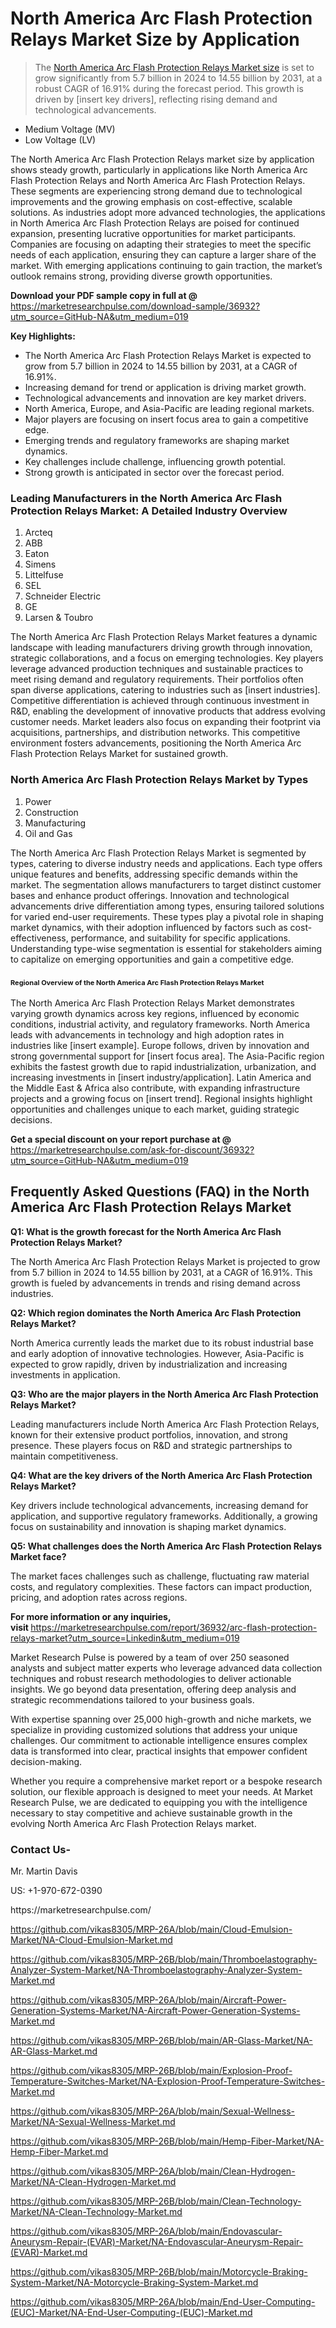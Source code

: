 <h1>North America Arc Flash Protection Relays Market&nbsp;Size by Application</h1><blockquote><p>The <a href="https://marketresearchpulse.com/download-sample/36932?utm_source=GitHub-NA&amp;utm_medium=019">North America Arc Flash Protection Relays Market size</a> is set to grow significantly from 5.7 billion in 2024 to 14.55 billion by 2031, at a robust CAGR of 16.91% during the forecast period. This growth is driven by [insert key drivers], reflecting rising demand and technological advancements.</p></blockquote><ul><li>Medium Voltage (MV) <li> Low Voltage (LV)</li></ul><p>The North America Arc Flash Protection Relays market size by application shows steady growth, particularly in applications like North America Arc Flash Protection Relays and North America Arc Flash Protection Relays. These segments are experiencing strong demand due to technological improvements and the growing emphasis on cost-effective, scalable solutions. As industries adopt more advanced technologies, the applications in North America Arc Flash Protection Relays are poised for continued expansion, presenting lucrative opportunities for market participants. Companies are focusing on adapting their strategies to meet the specific needs of each application, ensuring they can capture a larger share of the market. With emerging applications continuing to gain traction, the market’s outlook remains strong, providing diverse growth opportunities.</p><p><strong>Download your PDF sample copy in full at @ </strong><a href="https://marketresearchpulse.com/download-sample/36932?utm_source=GitHub-NA&amp;utm_medium=019">https://marketresearchpulse.com/download-sample/36932?utm_source=GitHub-NA&amp;utm_medium=019</a></p><p><strong>Key Highlights: </strong></p><ul><li>The North America Arc Flash Protection Relays Market is expected to grow from 5.7 billion in 2024 to 14.55 billion by 2031, at a CAGR of 16.91%.</li><li>Increasing demand for trend or application is driving market growth.</li><li>Technological advancements and innovation are key market drivers.</li><li>North America, Europe, and Asia-Pacific are leading regional markets.</li><li>Major players are focusing on insert focus area to gain a competitive edge.</li><li>Emerging trends and regulatory frameworks are shaping market dynamics.</li><li>Key challenges include challenge, influencing growth potential.</li><li>Strong growth is anticipated in sector over the forecast period.</li></ul><h3>Leading Manufacturers in the North America Arc Flash Protection Relays Market: A Detailed Industry Overview</h3><ol><li>Arcteq</li><li>ABB</li><li>Eaton</li><li>Simens</li><li>Littelfuse</li><li>SEL</li><li>Schneider Electric</li><li>GE</li><li>Larsen & Toubro</li></ol><div class="flex max-w-full flex-col flex-grow"><div class="min-h-8 text-message flex w-full flex-col items-end gap-2 whitespace-normal break-words [.text-message+&amp;]:mt-5" dir="auto" data-message-author-role="assistant" data-message-id="fd8432e4-4910-450d-b182-61b7bfb0a01f" data-message-model-slug="gpt-4o"><div class="flex w-full flex-col gap-1 empty:hidden first:pt-[3px]"><div class="markdown prose w-full break-words dark:prose-invert light"><p>The North America Arc Flash Protection Relays Market features a dynamic landscape with leading manufacturers driving growth through innovation, strategic collaborations, and a focus on emerging technologies. Key players leverage advanced production techniques and sustainable practices to meet rising demand and regulatory requirements. Their portfolios often span diverse applications, catering to industries such as [insert industries]. Competitive differentiation is achieved through continuous investment in R&amp;D, enabling the development of innovative products that address evolving customer needs. Market leaders also focus on expanding their footprint via acquisitions, partnerships, and distribution networks. This competitive environment fosters advancements, positioning the North America Arc Flash Protection Relays Market for sustained growth.</p></div></div></div></div><h3>North America Arc Flash Protection Relays Market by Types</h3><ol><li>Power <li> Construction <li> Manufacturing <li> Oil and Gas</li></ol><div class="flex max-w-full flex-col flex-grow"><div class="min-h-8 text-message flex w-full flex-col items-end gap-2 whitespace-normal break-words [.text-message+&amp;]:mt-5" dir="auto" data-message-author-role="assistant" data-message-id="084470be-0bb7-4664-bddf-5156b4f41249" data-message-model-slug="gpt-4o-mini"><div class="flex w-full flex-col gap-1 empty:hidden first:pt-[3px]"><div class="markdown prose w-full break-words dark:prose-invert light"><p>The North America Arc Flash Protection Relays Market is segmented by types, catering to diverse industry needs and applications. Each type offers unique features and benefits, addressing specific demands within the market. The segmentation allows manufacturers to target distinct customer bases and enhance product offerings. Innovation and technological advancements drive differentiation among types, ensuring tailored solutions for varied end-user requirements. These types play a pivotal role in shaping market dynamics, with their adoption influenced by factors such as cost-effectiveness, performance, and suitability for specific applications. Understanding type-wise segmentation is essential for stakeholders aiming to capitalize on emerging opportunities and gain a competitive edge.</p></div></div></div></div><h3><span style="font-size: 11px;">Regional Overview of the North America Arc Flash Protection Relays Market</span></h3><div class="flex max-w-full flex-col flex-grow"><div class="min-h-8 text-message flex w-full flex-col items-end gap-2 whitespace-normal break-words [.text-message+&amp;]:mt-5" dir="auto" data-message-author-role="assistant" data-message-id="e9038762-ce64-4e30-91c9-9bd413514231" data-message-model-slug="gpt-4o-mini"><div class="flex w-full flex-col gap-1 empty:hidden first:pt-[3px]"><div class="markdown prose w-full break-words dark:prose-invert light"><p>The North America Arc Flash Protection Relays Market demonstrates varying growth dynamics across key regions, influenced by economic conditions, industrial activity, and regulatory frameworks. North America leads with advancements in technology and high adoption rates in industries like [insert example]. Europe follows, driven by innovation and strong governmental support for [insert focus area]. The Asia-Pacific region exhibits the fastest growth due to rapid industrialization, urbanization, and increasing investments in [insert industry/application]. Latin America and the Middle East &amp; Africa also contribute, with expanding infrastructure projects and a growing focus on [insert trend]. Regional insights highlight opportunities and challenges unique to each market, guiding strategic decisions.</p></div></div></div></div><p><strong>Get a special discount on your report purchase at @ </strong><a href="https://marketresearchpulse.com/ask-for-discount/36932?utm_source=GitHub-NA&amp;utm_medium=019">https://marketresearchpulse.com/ask-for-discount/36932?utm_source=GitHub-NA&amp;utm_medium=019</a></p><h2>Frequently Asked Questions (FAQ) in the North America Arc Flash Protection Relays Market</h2><p><strong>Q1: What is the growth forecast for the North America Arc Flash Protection Relays Market?</strong></p><p>The North America Arc Flash Protection Relays Market is projected to grow from 5.7 billion in 2024 to 14.55 billion by 2031, at a CAGR of 16.91%. This growth is fueled by advancements in trends and rising demand across industries.</p><p><strong>Q2: Which region dominates the North America Arc Flash Protection Relays Market?</strong></p><p>North America currently leads the market due to its robust industrial base and early adoption of innovative technologies. However, Asia-Pacific is expected to grow rapidly, driven by industrialization and increasing investments in application.</p><p><strong>Q3: Who are the major players in the North America Arc Flash Protection Relays Market?</strong></p><p>Leading manufacturers include North America Arc Flash Protection Relays, known for their extensive product portfolios, innovation, and strong presence. These players focus on R&amp;D and strategic partnerships to maintain competitiveness.</p><p><strong>Q4: What are the key drivers of the North America Arc Flash Protection Relays Market?</strong></p><p>Key drivers include technological advancements, increasing demand for application, and supportive regulatory frameworks. Additionally, a growing focus on sustainability and innovation is shaping market dynamics.</p><p><strong>Q5: What challenges does the North America Arc Flash Protection Relays Market face?</strong></p><p>The market faces challenges such as challenge, fluctuating raw material costs, and regulatory complexities. These factors can impact production, pricing, and adoption rates across regions.</p><p><strong>For more information or any inquiries, visit&nbsp;</strong><a href="https://marketresearchpulse.com/report/36932/arc-flash-protection-relays-market?utm_source=Linkedin&utm_medium=019">https://marketresearchpulse.com/report/36932/arc-flash-protection-relays-market?utm_source=Linkedin&utm_medium=019</a></p><p>Market Research Pulse is powered by a team of over 250 seasoned analysts and subject matter experts who leverage advanced data collection techniques and robust research methodologies to deliver actionable insights. We go beyond data presentation, offering deep analysis and strategic recommendations tailored to your business goals.</p><p>With expertise spanning over 25,000 high-growth and niche markets, we specialize in providing customized solutions that address your unique challenges. Our commitment to actionable intelligence ensures complex data is transformed into clear, practical insights that empower confident decision-making.</p><p>Whether you require a comprehensive market report or a bespoke research solution, our flexible approach is designed to meet your needs. At Market Research Pulse, we are dedicated to equipping you with the intelligence necessary to stay competitive and achieve sustainable growth in the evolving North America Arc Flash Protection Relays market.</p><h3><strong>Contact Us-</strong></h3><p>Mr. Martin Davis</p><p>US: +1-970-672-0390</p><p>https://marketresearchpulse.com/</p><p><a href="https://github.com/vikas8305/MRP-26A/blob/main/Cloud-Emulsion-Market/NA-Cloud-Emulsion-Market.md">https://github.com/vikas8305/MRP-26A/blob/main/Cloud-Emulsion-Market/NA-Cloud-Emulsion-Market.md</a></p><p><a href="https://github.com/vikas8305/MRP-26B/blob/main/Thromboelastography-Analyzer-System-Market/NA-Thromboelastography-Analyzer-System-Market.md">https://github.com/vikas8305/MRP-26B/blob/main/Thromboelastography-Analyzer-System-Market/NA-Thromboelastography-Analyzer-System-Market.md</a></p><p><a href="https://github.com/vikas8305/MRP-26A/blob/main/Aircraft-Power-Generation-Systems-Market/NA-Aircraft-Power-Generation-Systems-Market.md">https://github.com/vikas8305/MRP-26A/blob/main/Aircraft-Power-Generation-Systems-Market/NA-Aircraft-Power-Generation-Systems-Market.md</a></p><p><a href="https://github.com/vikas8305/MRP-26B/blob/main/AR-Glass-Market/NA-AR-Glass-Market.md">https://github.com/vikas8305/MRP-26B/blob/main/AR-Glass-Market/NA-AR-Glass-Market.md</a></p><p><a href="https://github.com/vikas8305/MRP-26B/blob/main/Explosion-Proof-Temperature-Switches-Market/NA-Explosion-Proof-Temperature-Switches-Market.md">https://github.com/vikas8305/MRP-26B/blob/main/Explosion-Proof-Temperature-Switches-Market/NA-Explosion-Proof-Temperature-Switches-Market.md</a></p><p><a href="https://github.com/vikas8305/MRP-26A/blob/main/Sexual-Wellness-Market/NA-Sexual-Wellness-Market.md">https://github.com/vikas8305/MRP-26A/blob/main/Sexual-Wellness-Market/NA-Sexual-Wellness-Market.md</a></p><p><a href="https://github.com/vikas8305/MRP-26B/blob/main/Hemp-Fiber-Market/NA-Hemp-Fiber-Market.md">https://github.com/vikas8305/MRP-26B/blob/main/Hemp-Fiber-Market/NA-Hemp-Fiber-Market.md</a></p><p><a href="https://github.com/vikas8305/MRP-26A/blob/main/Clean-Hydrogen-Market/NA-Clean-Hydrogen-Market.md">https://github.com/vikas8305/MRP-26A/blob/main/Clean-Hydrogen-Market/NA-Clean-Hydrogen-Market.md</a></p><p><a href="https://github.com/vikas8305/MRP-26B/blob/main/Clean-Technology-Market/NA-Clean-Technology-Market.md">https://github.com/vikas8305/MRP-26B/blob/main/Clean-Technology-Market/NA-Clean-Technology-Market.md</a></p><p><a href="https://github.com/vikas8305/MRP-26A/blob/main/Endovascular-Aneurysm-Repair-(EVAR)-Market/NA-Endovascular-Aneurysm-Repair-(EVAR)-Market.md">https://github.com/vikas8305/MRP-26A/blob/main/Endovascular-Aneurysm-Repair-(EVAR)-Market/NA-Endovascular-Aneurysm-Repair-(EVAR)-Market.md</a></p><p><a href="https://github.com/vikas8305/MRP-26B/blob/main/Motorcycle-Braking-System-Market/NA-Motorcycle-Braking-System-Market.md">https://github.com/vikas8305/MRP-26B/blob/main/Motorcycle-Braking-System-Market/NA-Motorcycle-Braking-System-Market.md</a></p><p><a href="https://github.com/vikas8305/MRP-26A/blob/main/End-User-Computing-(EUC)-Market/NA-End-User-Computing-(EUC)-Market.md">https://github.com/vikas8305/MRP-26A/blob/main/End-User-Computing-(EUC)-Market/NA-End-User-Computing-(EUC)-Market.md</a></p>

